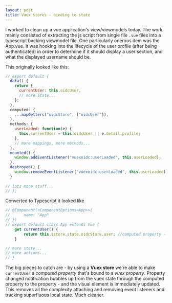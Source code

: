```yaml
---
layout: post
title: Vuex stores - binding to state
---
```


I worked to clean up a vue application's view/viewmodels today.
The work mainly consisted of extracting the js script from single file `.vue` files into a typescript backing viewmodel file.
One particularly onerous item was the App.vue.  It was hooking into the lifecycle of the user profile (after being authenticated) in order to determine if it should display a user section, and what the displayed username should be.

This originally looked like this:

```js
// export default {
  data() {
    return {
      currentUser: this.oidcUser,
      // more state...
    };
  },
  computed: {
    ...mapGetters("oidcStore", ["oidcUser"]),
  },
  methods: {
    userLoaded: function(e) {
      this.currentUser = this.oidcUser || e.detail.profile;
    },
    // more mappings, more methods...
  },
  mounted() {
    window.addEventListener("vuexoidc:userLoaded", this.userLoaded);
  },
  destroyed() {
    window.removeEventListener("vuexoidc:userLoaded", this.userLoaded);
  }
  
// lots more stuff...
// };
```

Converted to Typescript it looked like
```typescript
// @Component(<ComponentOptions<App>>{
//      name: "App"
// })
// export default class App extends Vue {
    get currentUser() {
        return this.$store.state.oidcStore.user; //computed property - gets refreshed with oidcStore.user is changed
    }

// more state...
// more actions...
// }
```

The big pieces to catch are -
by using a **Vuex store** we're able to make `currentUser` a *computed property* that's bound to a *vuex property*.
Property changed notification bubbles up from the vuex state through the computed property to the property - and the visual element is immediately updated.
This removes all the complexity attaching and removing event listeners and tracking superfluous local state.
Much cleaner.
